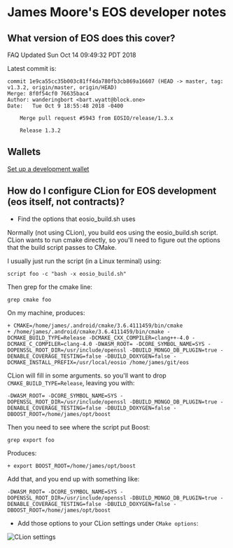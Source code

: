 # James Moore's EOS developer notes

## What version of EOS does this cover?

FAQ Updated Sun Oct 14 09:49:32 PDT 2018

Latest commit is:

```
commit 1e9ca55cc35b003c81ff4da780fb3cb869a16607 (HEAD -> master, tag: v1.3.2, origin/master, origin/HEAD)
Merge: 8f0f54cf0 76635bac4
Author: wanderingbort <bart.wyatt@block.one>
Date:   Tue Oct 9 18:55:48 2018 -0400

    Merge pull request #5943 from EOSIO/release/1.3.x
    
    Release 1.3.2
```

## Wallets

[Set up a development wallet](WALLETS.md)

## How do I configure CLion for EOS development (eos itself, not contracts)?

* Find the options that eosio_build.sh uses

Normally (not using CLion), you build eos using the 
eosio_build.sh script. CLion wants to run cmake directly, 
so you'll need to figure out the options that the build 
script passes to CMake.

I usually just run the script (in a Linux terminal) using:

    script foo -c "bash -x eosio_build.sh"

Then grep for the cmake line:

    grep cmake foo
    
On my machine, produces:

```
+ CMAKE=/home/james/.android/cmake/3.6.4111459/bin/cmake
+ /home/james/.android/cmake/3.6.4111459/bin/cmake -DCMAKE_BUILD_TYPE=Release -DCMAKE_CXX_COMPILER=clang++-4.0 -DCMAKE_C_COMPILER=clang-4.0 -DWASM_ROOT= -DCORE_SYMBOL_NAME=SYS -DOPENSSL_ROOT_DIR=/usr/include/openssl -DBUILD_MONGO_DB_PLUGIN=true -DENABLE_COVERAGE_TESTING=false -DBUILD_DOXYGEN=false -DCMAKE_INSTALL_PREFIX=/usr/local/eosio /home/james/git/eos
```

CLion will fill in some arguments. so you'll want to drop ```CMAKE_BUILD_TYPE=Release```, leaving you with:

    -DWASM_ROOT= -DCORE_SYMBOL_NAME=SYS -DOPENSSL_ROOT_DIR=/usr/include/openssl -DBUILD_MONGO_DB_PLUGIN=true -DENABLE_COVERAGE_TESTING=false -DBUILD_DOXYGEN=false -DBOOST_ROOT=/home/james/opt/boost

Then you need to see where the script put Boost:

    grep export foo
    
Produces:

```
+ export BOOST_ROOT=/home/james/opt/boost
```

Add that, and you end up with something like:

```
-DWASM_ROOT= -DCORE_SYMBOL_NAME=SYS -DOPENSSL_ROOT_DIR=/usr/include/openssl -DBUILD_MONGO_DB_PLUGIN=true -DENABLE_COVERAGE_TESTING=false -DBUILD_DOXYGEN=false -DBOOST_ROOT=/home/james/opt/boost
```

* Add those options to your CLion settings under ```CMake options```:

![CLion settings](graphics/cmakeSettingsForFAQ.png "CLion settings")
